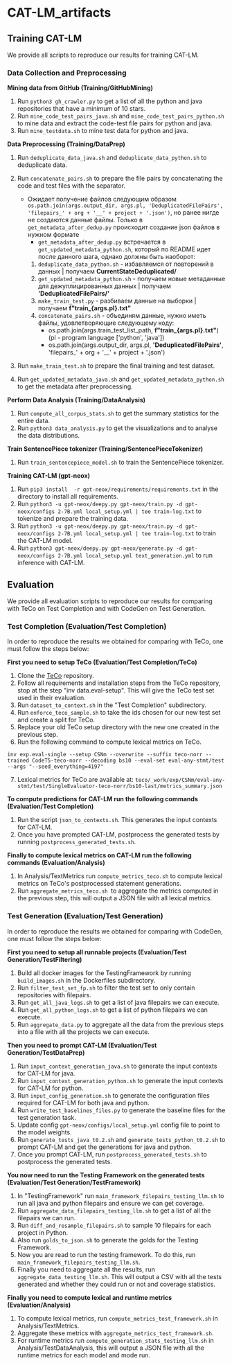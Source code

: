 # CAT-LM_artifacts

## Training CAT-LM

We provide all scripts to reproduce our results for training CAT-LM.

### Data Collection and Preprocessing

**Mining data from GitHub (Training/GitHubMining)**
1. Run `python3 gh_crawler.py` to get a list of all the python and java repositories that have a minimum of 10 stars.
2. Run `mine_code_test_pairs_java.sh` and `mine_code_test_pairs_python.sh` to mine data and extract the code-test file pairs for python and java.
3. Run `mine_testdata.sh` to mine test data for python and java.

**Data Preprocessing (Training/DataPrep)**
1. Run `deduplicate_data_java.sh` and `deduplicate_data_python.sh` to deduplicate data.
2. Run `concatenate_pairs.sh` to prepare the file pairs by concatenating the code and test files with the separator. 
    * Ожидает получение файлов следующим образом `os.path.join(args.output_dir, args.pl, 'DeduplicatedFilePairs', 'filepairs_' + org + '__' + project + '.json')`, но ранее нигде не создаются данные файлы. Только в `get_metadata_after_dedup.py` происходит создание json файлов в нужном формате
        * `get_metadata_after_dedup.py` встречается в `get_updated_metadata_python.sh`, который по README идет после данного шага, однако должны быть наоборот:
        1. `deduplicate_data_python.sh` - избавляемся от повторений в данных | получаем **CurrentStateDeduplicated/**
        2. `get_updated_metadata_python.sh` - получаем новые метаданные для дежуплицированных данных | получаем **'DeduplicatedFilePairs/'**
        3. `make_train_test.py` - разбиваем данные на выборки | получаем **f"train_{args.pl}.txt"**
        4. `concatenate_pairs.sh` - объединям данные, нужно иметь файлы, удовлетворяющие следующему коду: 
            * os.path.join(args.train_test_list_path, **f"train_{args.pl}.txt"**)  (pl - program language ['python', 'java'])
            * os.path.join(args.output_dir, args.pl, **'DeduplicatedFilePairs'**, 'filepairs_' + org + '__' + project + '.json')
    
3. Run `make_train_test.sh` to prepare the final training and test dataset.
4. Run `get_updated_metadata_java.sh` and `get_updated_metadata_python.sh` to get the metadata after preprocessing.

**Perform Data Analysis (Training/DataAnalysis)**
1. Run `compute_all_corpus_stats.sh` to get the summary statistics for the entire data.
2. Run `python3 data_analysis.py` to get the visualizations and to analyse the data distributions.

**Train SentencePiece tokenizer (Training/SentencePieceTokenizer)**
1. Run `train_sentencepiece_model.sh` to train the SentencePiece tokenizer.

**Training CAT-LM (gpt-neox)**
1. Run `pip3 install  -r gpt-neox/requirements/requirements.txt` in the directory to install all requirements.
2. Run `python3 -u gpt-neox/deepy.py gpt-neox/train.py -d gpt-neox/configs 2-7B.yml local_setup.yml | tee train-log.txt` to tokenize and prepare the training data.
3. Run `python3 -u gpt-neox/deepy.py gpt-neox/train.py -d gpt-neox/configs 2-7B.yml local_setup.yml | tee train-log.txt` to train the CAT-LM model.
4. Run `python3 gpt-neox/deepy.py gpt-neox/generate.py -d gpt-neox/configs 2-7B.yml local_setup.yml text_generation.yml` to run inference with CAT-LM.

## Evaluation

We provide all evaluation scripts to reproduce our results for comparing with TeCo on Test Completion and with CodeGen on Test Generation.

### Test Completion (Evaluation/Test Completion)
In order to reproduce the results we obtained for comparing with TeCo, one must follow the steps below:

**First you need to setup TeCo (Evaluation/Test Completion/TeCo)**
1. Clone the [TeCo](https://github.com/EngineeringSoftware/teco/tree/main) repository.
2. Follow all requirements and installation steps from the TeCo repository, stop at the step "inv data.eval-setup". This will give the TeCo test set used in their evaluation.
3. Run `dataset_to_context.sh` in the "Test Completion" subdirectory.
4. Run `enforce_teco_sample.sh` to take the ids chosen for our new test set and create a split for TeCo.
5. Replace your old TeCo setup directory with the new one created in the previous step.
6. Run the following command to compute lexical metrics on TeCo.

`inv exp.eval-single --setup CSNm --overwrite --suffix teco-norr --trained CodeT5-teco-norr --decoding bs10 --eval-set eval-any-stmt/test --args "--seed_everything=4197"`

7. Lexical metrics for TeCo are available at: `teco/_work/exp/CSNm/eval-any-stmt/test/SingleEvaluator-teco-norr/bs10-last/metrics_summary.json`

**To compute predictions for CAT-LM run the following commands (Evaluation/Test Completion)**

1. Run the script `json_to_contexts.sh`. This generates the input contexts for CAT-LM.
2. Once you have prompted CAT-LM, postprocess the generated tests by running `postprocess_generated_tests.sh`.

**Finally to compute lexical metrics on CAT-LM run the following commands (Evaluation/Analysis)**

1. In Analysis/TextMetrics run `compute_metrics_teco.sh` to compute lexical metrics on TeCo's postprocessed statement generations.
2. Run `aggregate_metrics_teco.sh `to aggregate the metrics computed in the previous step, this will output a JSON file with all lexical metrics.

### Test Generation (Evaluation/Test Generation)

In order to reproduce the results we obtained for comparing with CodeGen, one must follow the steps below:

**First you need to setup all runnable projects (Evaluation/Test Generation/TestFiltering)**
1. Build all docker images for the TestingFramework by running `build_images.sh` in the Dockerfiles subdirectory.
2. Run `filter_test_set_fp.sh` to filter the test set to only contain repositories with filepairs.
3. Run `get_all_java_logs.sh` to get a list of java filepairs we can execute.
4. Run `get_all_python_logs.sh` to get a list of python filepairs we can execute.
5. Run `aggregate_data.py` to aggregate all the data from the previous steps into a file with all the projects we can execute.

**Then you need to prompt CAT-LM (Evaluation/Test Generation/TestDataPrep)**
1. Run `input_context_generation_java.sh` to generate the input contexts for CAT-LM for java.
2. Run `input_context_generation_python.sh` to generate the input contexts for CAT-LM for python.
3. Run `input_config_generation.sh` to generate the configuration files required for CAT-LM for both java and python.
4. Run `write_test_baselines_files.py` to generate the baseline files for the test generation task.
5. Update config `gpt-neox/configs/local_setup.yml` config file to point to the model weights.
4. Run `generate_tests_java_t0.2.sh` and `generate_tests_python_t0.2.sh` to prompt CAT-LM and get the generations for java and python.
4. Once you prompt CAT-LM, run `postprocess_generated_tests.sh` to postprocess the generated tests.

**You now need to run the Testing Framework on the generated tests (Evaluation/Test Generation/TestFramework)**
1. In "TestingFramework" run `main_framework_filepairs_testing_llm.sh` to run all java and python filepairs and ensure we can get coverage.
2. Run `aggregate_data_filepairs_testing_llm.sh` to get a list of all the filepairs we can run.
3. Run `diff_and_resample_filepairs.sh` to sample 10 filepairs for each project in Python.
4. Also run `golds_to_json.sh` to generate the golds for the Testing Framework.
5. Now you are read to run the testing framework. To do this, run `main_framework_filepairs_testing_llm.sh`.
6. Finally you need to aggregate all the results, run `aggregate_data_testing_llm.sh`. This will output a CSV with all the tests generated and whether they could run or not and coverage statistics.

**Finally you need to compute lexical and runtime metrics (Evaluation/Analysis)**
1. To compute lexical metrics, run `compute_metrics_test_framework.sh` in Analysis/TextMetrics.
2. Aggregate these metrics with `aggregate_metrics_test_framework.sh`.
3. For runtime metrics run `compute_generation_stats_testing_llm.sh` in Analysis/TestDataAnalysis, this will output a JSON file with all the runtime metrics for each model and mode run.
